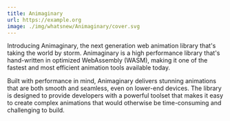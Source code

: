 ```yaml
---
title: Animaginary
url: https://example.org
image: ./img/whatsnew/Animaginary/cover.svg
---
```


Introducing Animaginary, the next generation web animation library that's taking the world by storm. 
Animaginary is a high performance library that's hand-written in optimized WebAssembly (WASM), 
making it one of the fastest and most efficient animation tools available today.

Built with performance in mind, Animaginary delivers stunning animations that are both smooth and seamless, even on lower-end devices. 
The library is designed to provide developers with a powerful toolset that makes it easy to create 
complex animations that would otherwise be time-consuming and challenging to build.